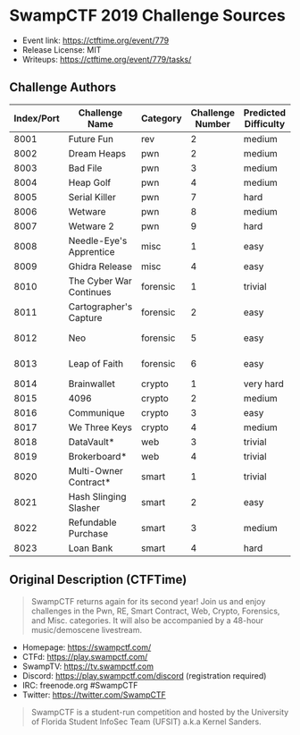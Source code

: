 # SwampCTF 2019 Challenge Sources

* Event link: https://ctftime.org/event/779
* Release License: MIT
* Writeups: https://ctftime.org/event/779/tasks/

## Challenge Authors

| Index/Port | Challenge Name          | Category | Challenge Number | Predicted Difficulty | Author                  |
|------------|-------------------------|----------|------------------|----------------------|-------------------------|
| 8001       | Future Fun              | rev      | 2                | medium               | Owen <noopnoop>         |
| 8002       | Dream Heaps             | pwn      | 2                | medium               | Owen <noopnoop>         |
| 8003       | Bad File                | pwn      | 3                | medium               | Owen <noopnoop>         |
| 8004       | Heap Golf               | pwn      | 4                | medium               | Ambrose <Talos878>      |
| 8005       | Serial Killer           | pwn      | 7                | hard                 | Vijay                   |
| 8006       | Wetware                 | pwn      | 8                | medium               | Chris J. <TobalJackson> |
| 8007       | Wetware 2               | pwn      | 9                | hard                 | Chris J. <TobalJackson> |
| 8008       | Needle-Eye's Apprentice | misc     | 1                | easy                 | JNW                     |
| 8009       | Ghidra Release          | misc     | 4                | easy                 | Grant H. <digitalcold>  |
| 8010       | The Cyber War Continues | forensic | 1                | trivial              | Chabab <P4PA_0V3RL0RD>  |
| 8011       | Cartographer's Capture  | forensic | 2                | easy                 | Chabab <P4PA_0V3RL0RD>  |
| 8012       | Neo                     | forensic | 5                | easy                 | Chabab <P4PA_0V3RL0RD>  |
| 8013       | Leap of Faith           | forensic | 6                | easy                 | Chabab <P4PA_0V3RL0RD>  |
| 8014       | Brainwallet             | crypto   | 1                | very hard            | Chris P. <cjpatton>     |
| 8015       | 4096                    | crypto   | 2                | medium               | Blas <v0ldemort>        |
| 8016       | Communique              | crypto   | 3                | easy                 | Blas <v0ldemort>        |
| 8017       | We Three Keys           | crypto   | 4                | medium               | Owen <noopnoop>         |
| 8018       | DataVault*              | web      | 3                | trivial              | Andrew K. <andrewjkerr> |
| 8019       | Brokerboard*            | web      | 4                | trivial              | Andrew K. <andrewjkerr> |
| 8020       | Multi-Owner Contract*   | smart    | 1                | trivial              | Ale <Janbro>            |
| 8021       | Hash Slinging Slasher   | smart    | 2                | easy                 | Ale <Janbro>            |
| 8022       | Refundable Purchase     | smart    | 3                | medium               | Ale <Janbro>            |
| 8023       | Loan Bank               | smart    | 4                | hard                 | Ale <Janbro>            |

## Original Description (CTFTime)

> SwampCTF returns again for its second year! Join us and enjoy challenges in the Pwn, RE, Smart Contract, Web, Crypto, Forensics, and Misc. categories. It will also be accompanied by a 48-hour music/demoscene livestream.

* Homepage: https://swampctf.com/
* CTFd: https://play.swampctf.com/
* SwampTV: https://tv.swampctf.com
* Discord: https://play.swampctf.com/discord (registration required)
* IRC: freenode.org #SwampCTF
* Twitter: https://twitter.com/SwampCTF

> SwampCTF is a student-run competition and hosted by the University of Florida Student InfoSec Team (UFSIT) a.k.a Kernel Sanders.
